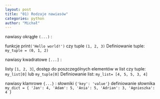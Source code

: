 ```yaml
---
layout: post
title: "01) Rodzaje nawiasów"
categories: python
author: "Michał"
---
```


nawiasy okrągłe `(...)` : 

funkcje print`('Hello world!')` czy tuple `(1, 2, 3)`
Definiowanie tuple: 
`my_tuple = (0, 1, 2)`

nawiasy kwadratowe `[...]` : 

listy `[1, 2, 3]`, dostęp do poszczególnych elementów w list czy tuple: `my_list[0]` lub `my_tuple[0]`
Definiowanie list:
`my_list= [4, 5, 5, 3, 4]`

nawiasy klamrowe `{...}` : słowniki `{'key': 'value'}`
definiowanie słownika
`my_dict = {
    'Jan': 4,
    'Adam': 5,
    'Ania': 5,
    'Adrian': 3,
    'Agnieszka': 4
}`







